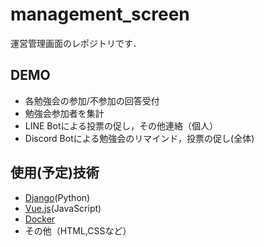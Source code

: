 # management_screen
運営管理画面のレポジトリです．

## DEMO
- 各勉強会の参加/不参加の回答受付
- 勉強会参加者を集計
- LINE Botによる投票の促し，その他連絡（個人）
- Discord Botによる勉強会のリマインド，投票の促し(全体)

## 使用(予定)技術
- [Django](https://www.djangoproject.com/)(Python)
- [Vue.js](https://jp.vuejs.org/index.html)(JavaScript)
- [Docker](https://www.docker.com/)
- その他（HTML,CSSなど）
